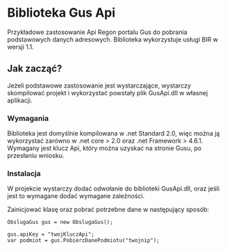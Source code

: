 
# Biblioteka Gus Api

Przykładowe zastosowanie Api Regon portalu Gus do pobrania podstawowych danych adresowych.
Biblioteka wykorzystuje usługi BIR w wersji 1.1. 

## Jak zacząć?

Jeżeli podstawowe zastosowanie jest wystarczające, wystarczy skompilować projekt i wykorzystać powstały plik GusApi.dll w własnej aplikacji.

### Wymagania

Biblioteka jest domyślnie kompilowana w .net Standard 2.0, więc można ją wykorzystać zarówno w .net core > 2.0 oraz .net Framework > 4.6.1.
Wymagany jest klucz Api, który można uzyskać na stronie Gusu, po przesłaniu wniosku.



### Instalacja

W projekcie wystarczy dodać odwołanie do biblioteki GusApi.dll, oraz jeśli jest to wymagane dodać wymagane zależności.

Zainicjować klasę oraz pobrać potrzebne dane w następujący sposób:
```
ObslugaGus gus = new ObslugaGus();

gus.apiKey = "twojKluczApi";
var podmiot = gus.PobierzDanePodmiotu("twojnip");
```
